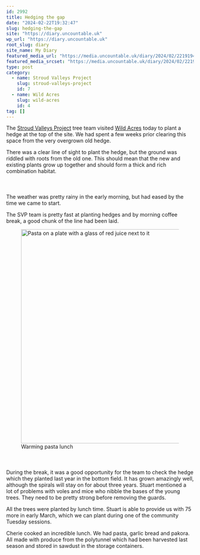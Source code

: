 ```yaml
---
id: 2992
title: Hedging the gap
date: "2024-02-22T19:32:47"
slug: hedging-the-gap
site: "https://diary.uncountable.uk"
wp_url: "https://diary.uncountable.uk"
root_slug: diary
site_name: My Diary
featured_media_url: "https://media.uncountable.uk/diary/2024/02/22191943/IMG20240222140416.webp"
featured_media_srcset: "https://media.uncountable.uk/diary/2024/02/22191943/IMG20240222140416-300x129.webp 300w, https://media.uncountable.uk/diary/2024/02/22191943/IMG20240222140416-1024x441.webp 1024w, https://media.uncountable.uk/diary/2024/02/22191943/IMG20240222140416-150x150.webp 150w, https://media.uncountable.uk/diary/2024/02/22191943/IMG20240222140416-640x276.webp 640w, https://media.uncountable.uk/diary/2024/02/22191943/IMG20240222140416.webp 2000w"
type: post
category:
  - name: Stroud Valleys Project
    slug: stroud-valleys-project
    id: 7
  - name: Wild Acres
    slug: wild-acres
    id: 4
tag: []
---
```



<p>The <a href="https://www.stroudvalleysproject.org/">Stroud Valleys Project</a> tree team visited <a href="https://wildacres.org.uk/">Wild Acres</a> today to plant a hedge at the top of the site.  We had spent a few weeks prior clearing this space from the very overgrown old hedge.  </p>



<p>There was a clear line of sight to plant the hedge, but the ground was riddled with roots from the old one.  This should mean that the new and existing plants grow up together and should form a thick and rich combination habitat.</p>


<style>.kb-row-layout-id2992_f270a7-90 > .kt-row-column-wrap{align-content:start;}:where(.kb-row-layout-id2992_f270a7-90 > .kt-row-column-wrap) > .wp-block-kadence-column{justify-content:start;}.kb-row-layout-id2992_f270a7-90 > .kt-row-column-wrap{column-gap:var(--global-kb-gap-md, 2rem);row-gap:var(--global-kb-gap-md, 2rem);padding-top:var(--global-kb-spacing-sm, 1.5rem);padding-bottom:var(--global-kb-spacing-sm, 1.5rem);grid-template-columns:repeat(2, minmax(0, 1fr));}.kb-row-layout-id2992_f270a7-90 > .kt-row-layout-overlay{opacity:0.30;}@media all and (max-width: 1024px){.kb-row-layout-id2992_f270a7-90 > .kt-row-column-wrap{grid-template-columns:repeat(2, minmax(0, 1fr));}}@media all and (max-width: 767px){.kb-row-layout-id2992_f270a7-90 > .kt-row-column-wrap{grid-template-columns:minmax(0, 1fr);}.kb-row-layout-id2992_f270a7-90 > .kt-row-column-wrap > .wp-block-kadence-column:nth-of-type(1){order:2;}.kb-row-layout-id2992_f270a7-90 > .kt-row-column-wrap > .wp-block-kadence-column:nth-of-type(2){order:1;}.kb-row-layout-id2992_f270a7-90 > .kt-row-column-wrap > .wp-block-kadence-column:nth-of-type(3){order:12;}.kb-row-layout-id2992_f270a7-90 > .kt-row-column-wrap > .wp-block-kadence-column:nth-of-type(4){order:11;}.kb-row-layout-id2992_f270a7-90 > .kt-row-column-wrap > .wp-block-kadence-column:nth-of-type(5){order:22;}.kb-row-layout-id2992_f270a7-90 > .kt-row-column-wrap > .wp-block-kadence-column:nth-of-type(6){order:21;}.kb-row-layout-id2992_f270a7-90 > .kt-row-column-wrap > .wp-block-kadence-column:nth-of-type(7){order:32;}.kb-row-layout-id2992_f270a7-90 > .kt-row-column-wrap > .wp-block-kadence-column:nth-of-type(8){order:31;}}</style><div class="kb-row-layout-wrap kb-row-layout-id2992_f270a7-90 alignnone wp-block-kadence-rowlayout"><div class="kt-row-column-wrap kt-has-2-columns kt-row-layout-equal kt-tab-layout-inherit kt-mobile-layout-row kt-row-valign-top">
<style>.kadence-column2992_dc2435-06 > .kt-inside-inner-col,.kadence-column2992_dc2435-06 > .kt-inside-inner-col:before{border-top-left-radius:0px;border-top-right-radius:0px;border-bottom-right-radius:0px;border-bottom-left-radius:0px;}.kadence-column2992_dc2435-06 > .kt-inside-inner-col{column-gap:var(--global-kb-gap-sm, 1rem);}.kadence-column2992_dc2435-06 > .kt-inside-inner-col{flex-direction:column;}.kadence-column2992_dc2435-06 > .kt-inside-inner-col > .aligncenter{width:100%;}.kadence-column2992_dc2435-06 > .kt-inside-inner-col:before{opacity:0.3;}.kadence-column2992_dc2435-06{position:relative;}@media all and (max-width: 1024px){.kadence-column2992_dc2435-06 > .kt-inside-inner-col{flex-direction:column;justify-content:center;}}@media all and (max-width: 767px){.kadence-column2992_dc2435-06 > .kt-inside-inner-col{flex-direction:column;justify-content:center;}}</style>
<div class="wp-block-kadence-column kadence-column2992_dc2435-06"><div class="kt-inside-inner-col">
<p>The weather was pretty rainy in the early morning, but had eased by the time we came to start.</p>



<p>The SVP team is pretty fast at planting hedges and by morning coffee break, a good chunk of the line had been laid.</p>
</div></div>


<style>.kadence-column2992_55e46b-88 > .kt-inside-inner-col,.kadence-column2992_55e46b-88 > .kt-inside-inner-col:before{border-top-left-radius:0px;border-top-right-radius:0px;border-bottom-right-radius:0px;border-bottom-left-radius:0px;}.kadence-column2992_55e46b-88 > .kt-inside-inner-col{column-gap:var(--global-kb-gap-sm, 1rem);}.kadence-column2992_55e46b-88 > .kt-inside-inner-col{flex-direction:column;}.kadence-column2992_55e46b-88 > .kt-inside-inner-col > .aligncenter{width:100%;}.kadence-column2992_55e46b-88 > .kt-inside-inner-col:before{opacity:0.3;}.kadence-column2992_55e46b-88{position:relative;}@media all and (max-width: 1024px){.kadence-column2992_55e46b-88 > .kt-inside-inner-col{flex-direction:column;justify-content:center;}}@media all and (max-width: 767px){.kadence-column2992_55e46b-88 > .kt-inside-inner-col{flex-direction:column;justify-content:center;}}</style>
<div class="wp-block-kadence-column kadence-column2992_55e46b-88"><div class="kt-inside-inner-col">
<figure class="wp-block-image size-large"><img loading="lazy" decoding="async" width="1024" height="576" src="https://media.uncountable.uk/diary/2024/02/22191944/IMG20240222130744-1024x576.webp" alt="Pasta on a plate with a glass of red juice next to it" class="wp-image-2994" srcset="https://media.uncountable.uk/diary/2024/02/22191944/IMG20240222130744-1024x576.webp 1024w, https://media.uncountable.uk/diary/2024/02/22191944/IMG20240222130744-300x169.webp 300w, https://media.uncountable.uk/diary/2024/02/22191944/IMG20240222130744-640x360.webp 640w, https://media.uncountable.uk/diary/2024/02/22191944/IMG20240222130744.webp 2000w" sizes="auto, (max-width: 1024px) 100vw, 1024px" /><figcaption class="wp-element-caption">Warming pasta lunch</figcaption></figure>
</div></div>

</div></div>


<p>During the break, it was a good opportunity for the team to check the hedge which they planted last year in the bottom field.  It has grown amazingly well, although the spirals will stay on for about three years.  Stuart mentioned a lot of problems with voles and mice who nibble the bases of the young trees.  They need to be pretty strong before removing the guards.</p>



<p>All the trees were planted by lunch time.  Stuart is able to provide us with 75 more in early March, which we can plant during one of the community Tuesday sessions.</p>



<p>Cherie cooked an incredible lunch.  We had pasta, garlic bread and pakora.  All made with produce from the polytunnel which had been harvested last season and stored in sawdust in the storage containers.</p>
